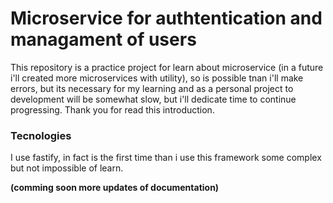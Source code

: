 # Microservice for authtentication and managament of users

This repository is a practice project for learn about microservice (in a future i'll created more microservices with utility), so is possible tnan i'll make errors,
but its necessary for my learning and as a personal project to development will be somewhat slow, but i'll dedicate time to continue progressing. Thank you for read this introduction.

### Tecnologies
I use fastify, in fact is the first time than i use this framework some complex but not impossible of learn.


<b>(comming soon more updates of documentation)</b>
